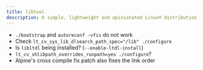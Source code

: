 ```yaml
---
title: libtool
description: A simple, lightweight and opinionated Linux® distribution based on musl libc and toybox
---
```


- `./bootstrap` and `autoreconf -vfis` do not work
- Check `lt_cv_sys_lib_dlsearch_path_spec="/lib" ./configure`
- Is `libltdl` being installed? (`--enable-ltdl-install`)
- `lt_cv_shlibpath_overrides_runpath=yes ./configure`?
- Alpine's cross compile fix patch also fixes the link order
